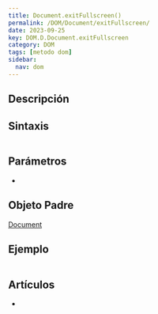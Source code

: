 ```yaml
---
title: Document.exitFullscreen()
permalink: /DOM/Document/exitFullscreen/
date: 2023-09-25
key: DOM.D.Document.exitFullscreen
category: DOM
tags: [metodo dom]
sidebar:
  nav: dom
---
```


## Descripción


## Sintaxis


```javascript

```


## Parámetros

- 

## Objeto Padre


[Document](https://www.w3api.com/DOM/Document/)


## Ejemplo


```javascript

```


## Artículos

- 
